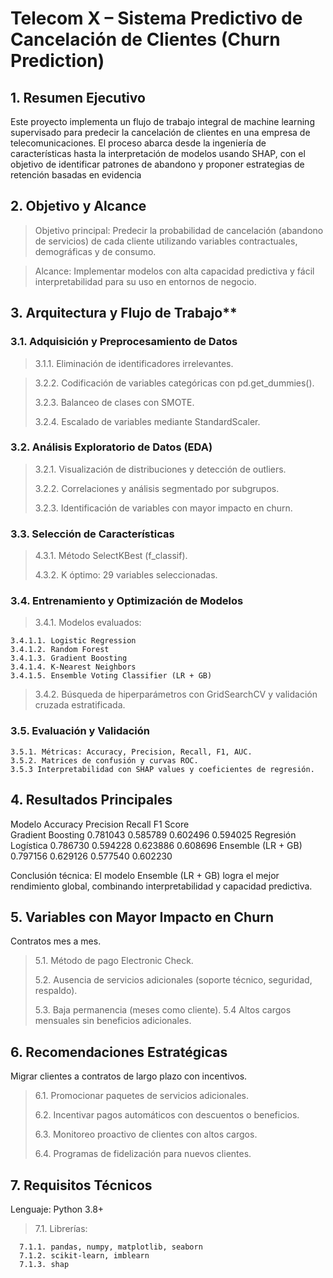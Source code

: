 # Telecom X – Sistema Predictivo de Cancelación de Clientes (Churn Prediction)

## 1. Resumen Ejecutivo 

Este proyecto implementa un flujo de trabajo integral de machine learning supervisado para predecir la cancelación de clientes en una empresa de telecomunicaciones. El proceso abarca desde la ingeniería de características hasta la interpretación de modelos usando SHAP, con el objetivo de identificar patrones de abandono y proponer estrategias de retención basadas en evidencia

## 2. Objetivo y Alcance

> Objetivo principal: Predecir la probabilidad de cancelación (abandono de servicios) de cada cliente utilizando variables contractuales, demográficas y de consumo.

> Alcance: Implementar modelos con alta capacidad predictiva y fácil interpretabilidad para su uso en entornos de negocio.

## 3. Arquitectura y Flujo de Trabajo**

### 3.1. Adquisición y Preprocesamiento de Datos
> 3.1.1. Eliminación de identificadores irrelevantes.

> 3.2.2. Codificación de variables categóricas con pd.get_dummies().
>
> 3.2.3. Balanceo de clases con SMOTE.
>
> 3.2.4. Escalado de variables mediante StandardScaler.


### 3.2. Análisis Exploratorio de Datos (EDA)

> 3.2.1. Visualización de distribuciones y detección de outliers.
>
> 3.2.2. Correlaciones y análisis segmentado por subgrupos.
>
> 3.2.3. Identificación de variables con mayor impacto en churn.

### 3.3. Selección de Características

> 4.3.1. Método SelectKBest (f_classif).
> 
> 4.3.2. K óptimo: 29 variables seleccionadas.

### 3.4. Entrenamiento y Optimización de Modelos

> 3.4.1. Modelos evaluados:

    3.4.1.1. Logistic Regression
    3.4.1.2. Random Forest
    3.4.1.3. Gradient Boosting
    3.4.1.4. K-Nearest Neighbors
    3.4.1.5. Ensemble Voting Classifier (LR + GB)

> 3.4.2. Búsqueda de hiperparámetros con GridSearchCV y validación cruzada estratificada.

### 3.5. Evaluación y Validación

    3.5.1. Métricas: Accuracy, Precision, Recall, F1, AUC.
    3.5.2. Matrices de confusión y curvas ROC.
    3.5.3 Interpretabilidad con SHAP values y coeficientes de regresión.

## 4. Resultados Principales

  Modelo	              Accuracy	Precision	  Recall	  F1 Score	
  Gradient Boosting	    0.781043	0.585789	  0.602496	0.594025
  Regresión Logística	  0.786730	0.594228	  0.623886	0.608696
  Ensemble (LR + GB)	  0.797156	0.629126	  0.577540	0.602230

Conclusión técnica: 
El modelo Ensemble (LR + GB) logra el mejor rendimiento global, combinando interpretabilidad y capacidad predictiva.

## 5. Variables con Mayor Impacto en Churn
Contratos mes a mes.

> 5.1. Método de pago Electronic Check.
> 
> 5.2. Ausencia de servicios adicionales (soporte técnico, seguridad, respaldo).
> 
> 5.3. Baja permanencia (meses como cliente).
> 5.4 Altos cargos mensuales sin beneficios adicionales.

## 6. Recomendaciones Estratégicas
Migrar clientes a contratos de largo plazo con incentivos.

> 6.1. Promocionar paquetes de servicios adicionales.
> 
> 6.2. Incentivar pagos automáticos con descuentos o beneficios.
> 
> 6.3. Monitoreo proactivo de clientes con altos cargos.
> 
> 6.4. Programas de fidelización para nuevos clientes.

## 7. Requisitos Técnicos
Lenguaje: Python 3.8+

> 7.1. Librerías:

      7.1.1. pandas, numpy, matplotlib, seaborn
      7.1.2. scikit-learn, imblearn
      7.1.3. shap

